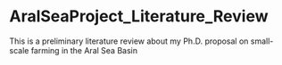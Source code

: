 # AralSeaProject_Literature_Review
This is a preliminary literature review about my Ph.D. proposal on small-scale farming in the Aral Sea Basin
